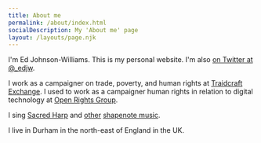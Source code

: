 ```yaml
---
title: About me
permalink: /about/index.html
socialDescription: My 'About me' page
layout: /layouts/page.njk
---
```

I'm Ed Johnson-Williams. This is my personal website. I'm also [on Twitter at @_edjw](https://twitter.com/_edjw).

I work as a campaigner on trade, poverty, and human rights at [Traidcraft Exchange](https://traidcraftexchange.org). I used to work as a campaigner human rights in relation to digital technology at [Open Rights Group](https://www.openrightsgroup.org).

I sing [Sacred Harp](https://en.wikipedia.org/wiki/Sacred_Harp) and [other](https://en.wikipedia.org/wiki/The_Christian_Harmony) [shapenote music](https://en.wikipedia.org/wiki/Shape_note).

I live in Durham in the north-east of England in the UK.